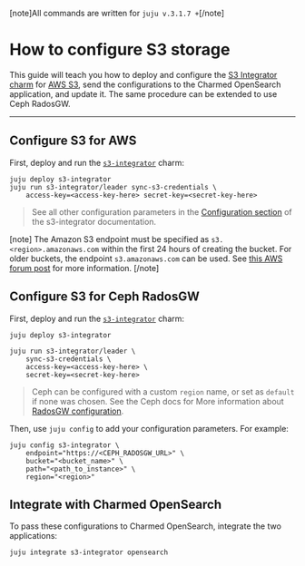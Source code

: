 [note]All commands are written for `juju v.3.1.7 +`[/note]

# How to configure S3 storage 

This guide will teach you how to deploy and configure the [S3 Integrator charm](https://charmhub.io/s3-integrator) for [AWS S3](https://aws.amazon.com/s3/), send the configurations to the Charmed OpenSearch application, and update it. The same procedure can be extended to use Ceph RadosGW.

---

## Configure S3 for AWS

First, deploy and run the [`s3-integrator`](https://charmhub.io/s3-integrator) charm:

```shell
juju deploy s3-integrator
juju run s3-integrator/leader sync-s3-credentials \
    access-key=<access-key-here> secret-key=<secret-key-here>
```

>See all other configuration parameters in the [Configuration section](https://charmhub.io/s3-integrator/configuration)  of the s3-integrator documentation.

[note] The Amazon S3 endpoint must be specified as `s3.<region>.amazonaws.com` within the first 24 hours of creating the bucket. For older buckets, the endpoint `s3.amazonaws.com` can be used. See [this AWS forum post](https://repost.aws/knowledge-center/s3-http-307-response) for more information. [/note]

## Configure S3 for Ceph RadosGW

First, deploy and run the [`s3-integrator`](https://charmhub.io/s3-integrator) charm:

```shell
juju deploy s3-integrator

juju run s3-integrator/leader \
    sync-s3-credentials \
    access-key=<access-key-here> \
    secret-key=<secret-key-here>
```

>Ceph can be configured with a custom `region` name, or set as `default` if none was chosen. See the Ceph docs for More information about [RadosGW configuration](https://docs.ceph.com/en/latest/man/8/radosgw-admin/).

Then, use `juju config` to add your configuration parameters. For example:

```shell
juju config s3-integrator \
    endpoint="https://<CEPH_RADOSGW_URL>" \
    bucket="<bucket_name>" \
    path="<path_to_instance>" \
    region="<region>"
```

## Integrate with Charmed OpenSearch

To pass these configurations to Charmed OpenSearch, integrate the two applications:

```shell
juju integrate s3-integrator opensearch
```